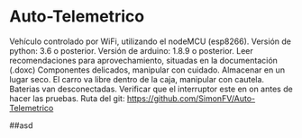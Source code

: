 # Auto-Telemetrico
Vehículo controlado por WiFi, utilizando el nodeMCU (esp8266).
Versión de python: 3.6 o posterior.
Versión de arduino: 1.8.9 o posterior.
Leer recomendaciones para aprovechamiento, situadas en la documentación (.doxc)
Componentes delicados, manipular con cuidado.
Almacenar en un lugar seco.
El carro va libre dentro de la caja, manipular con cautela.
Baterias van desconectadas.
Verificar que el interruptor este en on antes de hacer las pruebas.
Ruta del git:
https://github.com/SimonFV/Auto-Telemetrico


##asd
